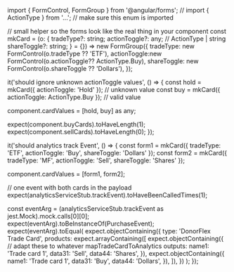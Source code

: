 import { FormControl, FormGroup } from '@angular/forms';
// import { ActionType } from '...';  // make sure this enum is imported

// small helper so the forms look like the real thing in your component
const mkCard = (o: {
  tradeType?: string;
  actionToggle?: any;   // ActionType | string
  shareToggle?: string;
} = {}) =>
  new FormGroup({
    tradeType:   new FormControl(o.tradeType   ?? 'ETF'),
    actionToggle:new FormControl(o.actionToggle?? ActionType.Buy),
    shareToggle: new FormControl(o.shareToggle ?? 'Dollars'),
  });

it('should ignore unknown actionToggle values', () => {
  const hold = mkCard({ actionToggle: 'Hold' });          // unknown value
  const buy  = mkCard({ actionToggle: ActionType.Buy });  // valid value

  component.cardValues = [hold, buy] as any;

  expect(component.buyCards).toHaveLength(1);
  expect(component.sellCards).toHaveLength(0);
});

it('should analytics track Event', () => {
  const form1 = mkCard({ tradeType: 'ETF',  actionToggle: 'Buy',    shareToggle: 'Dollars' });
  const form2 = mkCard({ tradeType: 'MF',   actionToggle: 'Sell',   shareToggle: 'Shares'  });

  component.cardValues = [form1, form2];

  // one event with both cards in the payload
  expect(analyticsServiceStub.trackEvent).toHaveBeenCalledTimes(1);

  const eventArg = (analyticsServiceStub.trackEvent as jest.Mock).mock.calls[0][0];
  expect(eventArg).toBeInstanceOf(PurchaseEvent);
  expect(eventArg).toEqual(
    expect.objectContaining({
      type: 'DonorFlex Trade Card',
      products: expect.arrayContaining([
        expect.objectContaining({
          // adapt these to whatever mapTradeCardToAnalytics outputs:
          name1: 'Trade card 1',
          data31: 'Sell',
          data44: 'Shares',
        }),
        expect.objectContaining({
          name1: 'Trade card 1',
          data31: 'Buy',
          data44: 'Dollars',
        }),
      ]),
    })
  );
});
